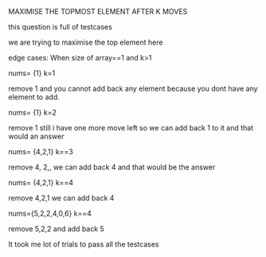 MAXIMISE THE TOPMOST ELEMENT AFTER K MOVES

this question is full of testcases

we are trying to maximise the top element here 

edge cases: When size of array==1 and k>1

nums= {1} k=1

remove 1 and you cannot add back any element because you dont have any element to add.

nums= {1} k=2

remove 1 still i have one more move left so we can add back 1 to it and that would an answer

nums= {4,2,1} k==3

remove 4, 2,, we can add back 4 and that would be the answer

nums= {4,2,1} k==4

remove 4,2,1 we can add back 4 

nums={5,2,2,4,0,6} k==4

remove 5,2,2 and add back 5

It took me lot of trials to pass all the testcases

